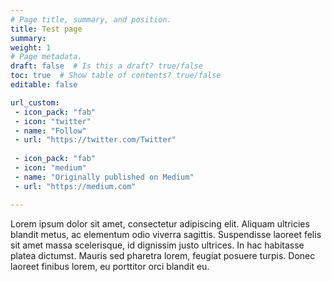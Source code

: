 ```yaml
---
# Page title, summary, and position.
title: Test page
summary:
weight: 1
# Page metadata.
draft: false  # Is this a draft? true/false
toc: true  # Show table of contents? true/false
editable: false 

url_custom:
 - icon_pack: "fab"
 - icon: "twitter"
 - name: "Follow"
 - url: "https://twitter.com/Twitter"
 
 - icon_pack: "fab"
 - icon: "medium"
 - name: "Originally published on Medium"
 - url: "https://medium.com"

---
```


Lorem ipsum dolor sit amet, consectetur adipiscing elit. Aliquam ultricies blandit metus, ac elementum odio viverra sagittis. Suspendisse laoreet felis sit amet massa scelerisque, id dignissim justo ultrices. In hac habitasse platea dictumst. Mauris sed pharetra lorem, feugiat posuere turpis. Donec laoreet finibus lorem, eu porttitor orci blandit eu.
